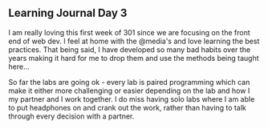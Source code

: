 ## Learning Journal Day 3

I am really loving this first week of 301 since we are focusing on the front end of web dev. I feel at home with the @media's and love learning the best practices. That being said, I have developed so many bad habits over the years making it hard for me to drop them and use the methods being taught here...

So far the labs are going ok - every lab is paired programming which can make it either more challenging or easier depending on the lab and how I my partner and I work together. I do miss having solo labs where I am able to put headphones on and crank out the work, rather than having to talk through every decision with a partner.
